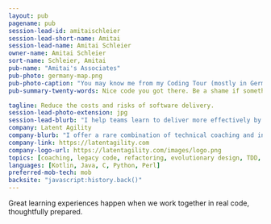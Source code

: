 ```yaml
---
layout: pub
pagename: pub
session-lead-id: amitaischleier
session-lead-short-name: Amitai
session-lead-name: Amitai Schleier
owner-name: Amitai Schleier
sort-name: Schleier, Amitai
pub-name: "Amitai's Associates"
pub-photo: germany-map.png
pub-photo-caption: "You may know me from my Coding Tour (mostly in Germany)."
pub-summary-twenty-words: Nice code you got there. Be a shame if something good didn't happen to it.

tagline: Reduce the costs and risks of software delivery.
session-lead-photo-extension: jpg
session-lead-blurb: "I help teams learn to deliver more effectively by growing together. In 20 years comprising global finance, startups, agriculture, universities, and nonprofits, I've managed products, projects, and people; engineered code, tests, and releases; deployed and operated production systems; provided phone and desk support; and listened to, empathized with, and improved the lot of folks in all of these roles."
company: Latent Agility
company-blurb: "I offer a rare combination of technical coaching and influential conversations."
company-link: https://latentagility.com
company-logo-url: https://latentagility.com/images/logo.png
topics: [coaching, legacy code, refactoring, evolutionary design, TDD, BDD]
languages: [Kotlin, Java, C, Python, Perl]
preferred-mob-tech: mob
backsite: "javascript:history.back()"
---
```

Great learning experiences happen when we work together in real code, thoughtfully prepared.
